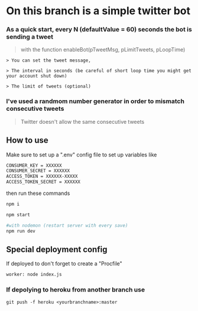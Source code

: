 # On this branch is a simple twitter bot

### As a quick start, every N (defaultValue = 60) seconds the bot is sending a tweet  
 
> with the function enableBot(pTweetMsg, pLimitTweets, pLoopTime)

    > You can set the tweet message, 

    > The interval in seconds (be careful of short loop time you might get your account shut down)

    > The limit of tweets (optional) 

### I've used a randmom number generator in order to mismatch consecutive tweets
  
  > Twitter doesn't allow the same consecutive tweets

## How to use
  
  Make sure to set up a ".env" config file to set up variables like 
  
```bash
CONSUMER_KEY = XXXXXX
CONSUMER_SECRET = XXXXXX
ACCESS_TOKEN = XXXXXX-XXXXX
ACCESS_TOKEN_SECRET = XXXXXX
```

  then run these commands 
  
```bash
npm i

npm start

#with nodemon (restart server with every save)
npm run dev

```
## Special deployment config

  If deployed to don't forget to create a "Procfile"

```bash
worker: node index.js
```

### If depolying to heroku from another branch use 

    git push -f heroku <yourbranchname>:master
